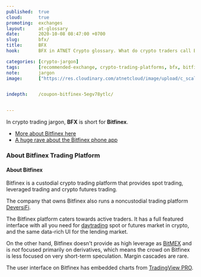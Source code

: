 ```yaml
---
published:  true
cloud:      true
promoting:  exchanges
layout:     at-glossary
date:       2020-10-08 08:47:00 +0700
slug:       bfx/
title:      BFX
hook:       BFX in ATNET Crypto glossary. What do crypto traders call BFX?

categories: [crypto-jargon]
tags:       [recommended-exchange, crypto-trading-platforms, bfx, bitfinex, trading-platform, custodial-trading, noncustodial-trading]
note:       jargon
image:      ["https://res.cloudinary.com/atnetcloud/image/upload/c_scale,h_360/c_crop,g_center,h_360,w_700/v1582621901/atnet/var_exchanges/bitfinex-coupon-5egV78YtlC_p2n6ed.jpg"]


indepth:    /coupon-bitfinex-5egv78ytlc/


---
```


In crypto trading jargon, **BFX** is short for **Bitfinex**.

* [More about Bitfinex here](/coupon-bitfinex-5egv78ytlc/)
* [A huge rave about the Bitfinex phone app](/bitfinex-app/)

<!--more-->

### About Bitfinex Trading Platform


#### About Bitfinex

Bitfinex is a custodial crypto trading platform that provides spot trading, leveraged trading and crypto futures trading.

The company that owns Bitfinex also runs a noncustodial trading platform [DeversiFi](/coupon-bitfinex-5egv78ytlc/#deversifi).

The Bitfinex platform caters towards active traders. It has a full featured interface with all you need for [daytrading](/daytrading/) spot or futures market in crypto, and the same data-rich UI for the lending market.

On the other hand, Bitfinex doesn't provide as high leverage as [BitMEX](/coupon-bitmex-iyqb44/) and is *not* focused primarily on derivatives, which means the crowd on Bitfinex is less focused on very short-term speculation. Margin cascades are rare.

The user interface on Bitfinex has embedded charts from [TradingView PRO](https://bit.ly/at-tvd-btcusd).
